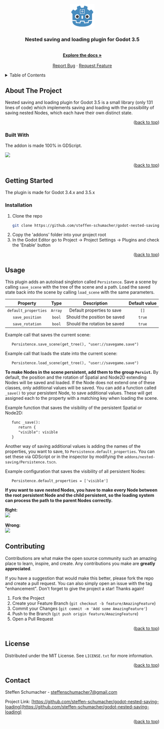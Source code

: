 <div id="top"></div>

<!-- PROJECT LOGO -->
<br />
<div align="center">
  <a href="https://github.com/steffen-schumacher/godot-nested-saving-loading">
    <img src="icon.png" alt="Logo" width="80" height="80">
  </a>

  <h3 align="center">Nested saving and loading plugin for Godot 3.5</h3>

  <p align="center">
    <br />
    <a href="https://github.com/steffen-schumacher/godot-nested-saving-loading"><strong>Explore the docs »</strong></a>
    <br />
    <br />
    <a href="https://github.com/steffen-schumacher/godot-nested-saving-loading/issues">Report Bug</a>
    ·
    <a href="https://github.com/steffen-schumacher/godot-nested-saving-loading/issues">Request Feature</a>
  </p>
</div>



<!-- TABLE OF CONTENTS -->
<details>
  <summary>Table of Contents</summary>
  <ol>
    <li>
      <a href="#about-the-project">About The Project</a>
      <ul>
        <li><a href="#built-with">Built With</a></li>
      </ul>
    </li>
    <li>
      <a href="#getting-started">Getting Started</a>
      <ul>
        <li><a href="#installation">Installation</a></li>
      </ul>
    </li>
    <li><a href="#usage">Usage</a></li>
    <li><a href="#contributing">Contributing</a></li>
    <li><a href="#license">License</a></li>
    <li><a href="#contact">Contact</a></li>
  </ol>
</details>



<!-- ABOUT THE PROJECT -->
## About The Project

Nested saving and loading plugin for Godot 3.5 is a small library (only 131 lines of code) which implements saving and loading with the possibility of saving nested Nodes, which each have their own distinct state.

<p align="right">(<a href="#top">back to top</a>)</p>



### Built With

The addon is made 100% in GDScript.

<a href="https://godotengine.org/">
  <img src="https://godotengine.org/themes/godotengine/assets/press/logo_large_monochrome_light.png" height="200px" />
</a>

<p align="right">(<a href="#top">back to top</a>)</p>



<!-- GETTING STARTED -->
## Getting Started

The plugin is made for Godot 3.4.x and 3.5.x

### Installation

1. Clone the repo
   ```sh
   git clone https://github.com/steffen-schumacher/godot-nested-saving-loading
   ```
2. Copy the 'addons' folder into your project root
3. In the Godot Editor go to Project -> Project Settings -> Plugins and check the 'Enable' button

<p align="right">(<a href="#top">back to top</a>)</p>

<!-- USAGE -->
## Usage

This plugin adds an autoload singleton called `Persistence`. Save a scene by calling `save_scene` with the tree of the scene and a path. Load the saved state back into the scene by calling `load_scene` with the same parameters.

| Property | Type | Description | Default value
| :---: | :---: | :---: | :---: |
| `default_properties` | `Array` | Default properties to save | `[]`
| `save_position` | `bool` | Should the position be saved | `true`
| `save_rotation` | `bool` | Should the rotation be saved | `true`

Example call that saves the current scene:
```GDScript
   Persistence.save_scene(get_tree(), "user://savegame.save")
```
Example call that loads the state into the current scene:
```GDScript
   Persistence.load_scene(get_tree(), "user://savegame.save") 
```
<strong>To make Nodes in the scene persistent, add them to the group `Persist`.</strong> By default, the position and the rotation of Spatial and Node2D extending Nodes will be saved and loaded. If the Node does not extend one of these classes, only additional values will be saved. You can add a function called `_save()` to your persistent Node, to save additional values. These will get assigned each to the property with a matching key when loading the scene.

Example function that saves the visibility of the persistent Spatial or Node2D:   
```GDScript
   func _save():
      return {
      "visible": visible
   }
```
Another way of saving additional values is adding the names of the properties, you want to save, to `Persistence.default_properties`. You can set these via GDScript or in the inspector by modifying the `addons/nested-saving/Persistence.tscn`.

Example configuration that saves the visibility of all persistent Nodes:
```GDScript
   Persistence.default_properties = ['visible']
```
<strong>If you want to save nested Nodes, you have to make every Node between the root persistent Node and the child persistent, so the loading system can process the path to the parent Nodes correctly.</strong>

<strong>Right:</strong>
<br />
<img src="https://i.imgur.com/antvmaZ.png" />

<strong>Wrong:</strong>
<br />
<img src="https://i.imgur.com/d52gR9E.png" />



<!-- CONTRIBUTING -->
## Contributing

Contributions are what make the open source community such an amazing place to learn, inspire, and create. Any contributions you make are **greatly appreciated**.

If you have a suggestion that would make this better, please fork the repo and create a pull request. You can also simply open an issue with the tag "enhancement".
Don't forget to give the project a star! Thanks again!

1. Fork the Project
2. Create your Feature Branch (`git checkout -b feature/AmazingFeature`)
3. Commit your Changes (`git commit -m 'Add some AmazingFeature'`)
4. Push to the Branch (`git push origin feature/AmazingFeature`)
5. Open a Pull Request

<p align="right">(<a href="#top">back to top</a>)</p>



<!-- LICENSE -->
## License

Distributed under the MIT License. See `LICENSE.txt` for more information.

<p align="right">(<a href="#top">back to top</a>)</p>



<!-- CONTACT -->
## Contact

Steffen Schumacher - steffenschumacher7@gmail.com

Project Link: [https://github.com/steffen-schumacher/godot-nested-saving-loading](https://github.com/steffen-schumacher/godot-nested-saving-loading)

<p align="right">(<a href="#top">back to top</a>)</p>

